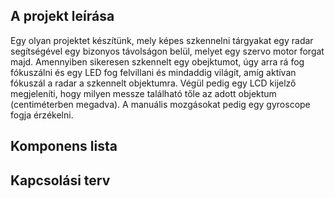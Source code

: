 ## A projekt leírása
Egy olyan projektet készítünk, mely képes szkennelni tárgyakat egy radar segítségével egy bizonyos távolságon belül, melyet egy szervo motor forgat majd. 
Amennyiben sikeresen szkennelt egy obejktumot, úgy arra rá fog fókuszálni és egy LED fog felvillani és mindaddig világít, amíg aktívan fókuszál a radar a szkennelt objektumra. 
Végül pedig egy LCD kijelző megjeleníti, hogy milyen messze található tőle az adott objektum (centiméterben megadva). 
A manuális mozgásokat pedig egy gyroscope fogja érzékelni.


## Komponens lista




## Kapcsolási terv